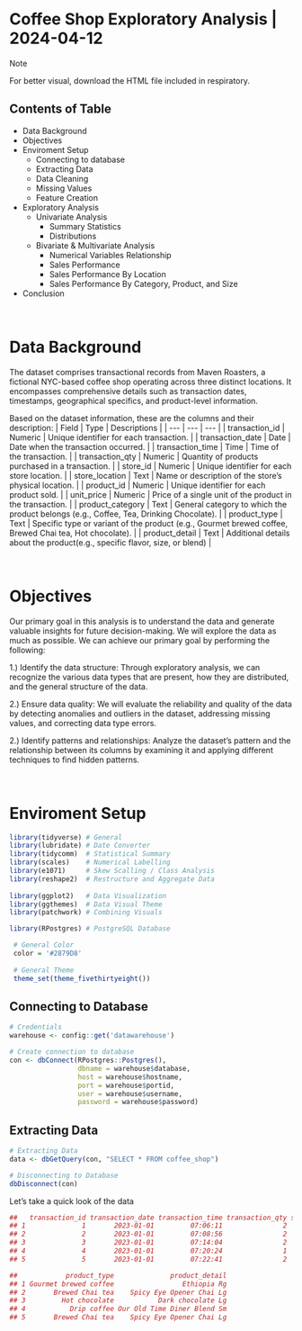# Coffee Shop Exploratory Analysis |  2024-04-12

> [!NOTE]
> For better visual, download the HTML file included in respiratory.

## Contents of Table
- Data Background
- Objectives
- Enviroment Setup
  - Connecting to database
  - Extracting Data
  - Data Cleaning
  - Missing Values
  - Feature Creation
- Exploratory Analysis
  - Univariate Analysis
     - Summary Statistics
     - Distributions
  - Bivariate & Multivariate Analysis
     - Numerical Variables Relationship
     - Sales Performance
     - Sales Performance By Location
     - Sales Performance By Category, Product, and Size
- Conclusion

$~$

# Data Background
The dataset comprises transactional records from Maven Roasters, a fictional NYC-based coffee shop operating across three distinct locations. It encompasses comprehensive details such as transaction dates, timestamps, geographical specifics, and product-level information.

Based on the dataset information, these are the columns and their description:
| Field | Type | Descriptions |
| --- | --- | --- |
| transaction_id | Numeric | Unique identifier for each transaction. |
| transaction_date | Date | Date when the transaction occurred. |
| transaction_time | Time	| Time of the transaction. |
| transaction_qty	| Numeric	| Quantity of products purchased in a transaction. |
| store_id	| Numeric | Unique identifier for each store location. |
| store_location	| Text	| Name or description of the store’s physical location. |
| product_id	| Numeric	| Unique identifier for each product sold. |
| unit_price	| Numeric	| Price of a single unit of the product in the transaction. |
| product_category	| Text	| General category to which the product belongs (e.g., Coffee, Tea, Drinking Chocolate). |
| product_type	| Text	| Specific type or variant of the product (e.g., Gourmet brewed coffee, Brewed Chai tea, Hot chocolate). |
| product_detail	| Text	| Additional details about the product(e.g., specific flavor, size, or blend) |

$~$

# Objectives
Our primary goal in this analysis is to understand the data and generate valuable insights for future decision-making. We will explore the data as much as possible. We can achieve our primary goal by performing the following:

1.) Identify the data structure: Through exploratory analysis, we can recognize the various data types that are present, how they are distributed, and the general structure of the data.

2.) Ensure data quality: We will evaluate the reliability and quality of the data by detecting anomalies and outliers in the dataset, addressing missing values, and correcting data type errors.

2.) Identify patterns and relationships: Analyze the dataset’s pattern and the relationship between its columns by examining it and applying different techniques to find hidden patterns.

$~$

# Enviroment Setup
```r
library(tidyverse) # General
library(lubridate) # Date Converter
library(tidycomm)  # Statistical Summary
library(scales)    # Numerical Labelling
library(e1071)     # Skew Scalling / Class Analysis
library(reshape2)  # Restructure and Aggregate Data
 
library(ggplot2)   # Data Visualization
library(ggthemes)  # Data Visual Theme
library(patchwork) # Combining Visuals

library(RPostgres) # PostgreSQL Database

 # General Color
 color = '#2879D8'
  
 # General Theme
 theme_set(theme_fivethirtyeight())
```

## Connecting to Database
```r
# Credentials 
warehouse <- config::get('datawarehouse')

# Create connection to database
con <- dbConnect(RPostgres::Postgres(),
                 dbname = warehouse$database,
                 host = warehouse$hostname,
                 port = warehouse$portid,
                 user = warehouse$username,
                 password = warehouse$password)
```

## Extracting Data
```r
# Extracting Data
data <- dbGetQuery(con, "SELECT * FROM coffee_shop")

# Disconnecting to Database
dbDisconnect(con)
```
Let’s take a quick look of the data
```r
##   transaction_id transaction_date transaction_time transaction_qty store_id store_location product_id unit_price   product_category product_type              product_detail
## 1              1       2023-01-01         07:06:11               2        5    1 Lower Manhattan         32        3.0             Coffee
## 2              2       2023-01-01         07:08:56               2        5    2 Lower Manhattan         57        3.1                Tea
## 3              3       2023-01-01         07:14:04               2        5     3 Lower Manhattan         59        4.5 Drinking Chocolate
## 4              4       2023-01-01         07:20:24               1        5     4 Lower Manhattan         22        2.0             Coffee
## 5              5       2023-01-01         07:22:41               2        5     5 Lower Manhattan         57        3.1                Tea

##            product_type              product_detail
## 1 Gourmet brewed coffee                 Ethiopia Rg
## 2       Brewed Chai tea    Spicy Eye Opener Chai Lg
## 3         Hot chocolate           Dark chocolate Lg
## 4           Drip coffee Our Old Time Diner Blend Sm
## 5       Brewed Chai tea    Spicy Eye Opener Chai Lg
```



